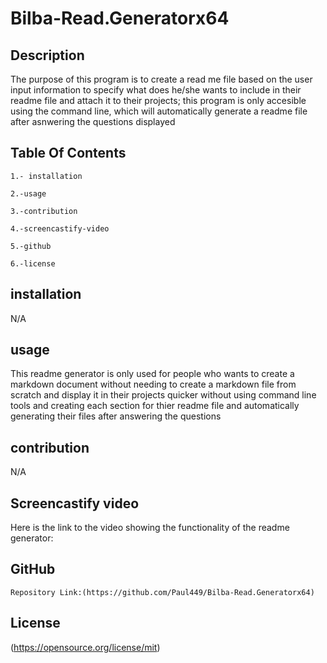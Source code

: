 # Bilba-Read.Generatorx64

## Description

The purpose of this program is to create a read me file based on the user input information to specify what does he/she wants to include in their readme file and attach it to their projects; this program is only accesible using the command line, which will automatically generate a readme file after asnwering the questions displayed

## Table Of Contents

    1.- installation

    2.-usage

    3.-contribution

    4.-screencastify-video

    5.-github

    6.-license

## installation 

   N/A

## usage 

   This readme generator is only used for people who wants to create a markdown document without needing
   to create a markdown file from scratch and display it in their projects quicker without using command line tools
   and creating each section for thier readme file and automatically generating their files after answering the questions

## contribution 

   N/A

## Screencastify video

   Here is the link to the video showing the functionality of the readme generator:

 ## GitHub

    Repository Link:(https://github.com/Paul449/Bilba-Read.Generatorx64)

## License
   
   (https://opensource.org/license/mit)
  
   
  
    
